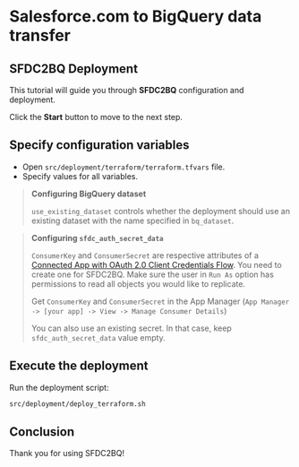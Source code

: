# Salesforce.com to BigQuery data transfer

## SFDC2BQ Deployment

This tutorial will guide you through **SFDC2BQ** configuration and deployment.

Click the **Start** button to move to the next step.

## Specify configuration variables

* <walkthrough-editor-open-file filePath="src/deployment/terraform/terraform.tfvars">Open `src/deployment/terraform/terraform.tfvars` file</walkthrough-editor-open-file>.
* Specify values for all variables.

> **Configuring BigQuery dataset**
>
> `use_existing_dataset` controls whether the deployment should use an existing dataset with the name specified in `bq_dataset`.

> **Configuring `sfdc_auth_secret_data`**
>
> `ConsumerKey` and `ConsumerSecret` are respective attributes of a [Connected App with OAuth 2.0 Client Credentials Flow](https://help.salesforce.com/s/articleView?id=sf.connected_app_client_credentials_setup.htm&type=5). You need to create one for SFDC2BQ.
Make sure the user in `Run As` option has permissions to read all objects you would like to replicate.
>
> Get `ConsumerKey` and `ConsumerSecret` in the App Manager (`App Manager -> [your app] -> View -> Manage Consumer Details`)
>
> You can also use an existing secret. In that case, keep `sfdc_auth_secret_data` value empty.

## Execute the deployment

Run the deployment script:

```bash
src/deployment/deploy_terraform.sh
```

## Conclusion

Thank you for using SFDC2BQ!

<walkthrough-conclusion-trophy></walkthrough-conclusion-trophy>
